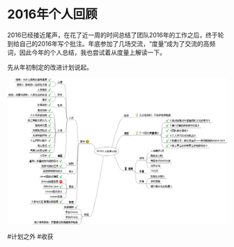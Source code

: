 2016年个人回顾
=============

2016已经接近尾声，在花了近一周的时间总结了团队2016年的工作之后，终于轮到给自己的2016年写个批注。年底参加了几场交流，“度量”成为了交流的高频词，因此今年的个人总结，我也尝试着从度量上解读一下。

先从年初制定的改进计划说起。

![img=2016plan](https://github.com/hxfirefox/blog/blob/master/record/2016plan.png)

#计划之外
#收获

